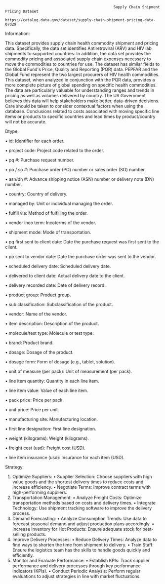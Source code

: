                                                      Supply Chain Shipment Pricing Dataset
                                    https://catalog.data.gov/dataset/supply-chain-shipment-pricing-data-07d29

Information:

This dataset provides supply chain health commodity shipment and pricing data. Specifically, the data set identifies Antiretroviral (ARV) and HIV lab shipments to supported countries. In addition, the data set provides the commodity pricing and associated supply chain expenses necessary to move the commodities to countries for use. The dataset has similar fields to the Global Fund's Price, Quality and Reporting (PQR) data. PEPFAR and the Global Fund represent the two largest procurers of HIV health commodities. This dataset, when analyzed in conjunction with the PQR data, provides a more complete picture of global spending on specific health commodities. The data are particularly valuable for understanding ranges and trends in pricing as well as volumes delivered by country. The US Government believes this data will help stakeholders make better, data-driven decisions. Care should be taken to consider contextual factors when using the database. Conclusions related to costs associated with moving specific line items or products to specific countries and lead times by product/country will not be accurate.

Dtype: 

•	id: Identifier for each order. 

•	project code: Project code related to the order.

•	pq #: Purchase request number. 

•	po / so #: Purchase order (PO) number or sales order (SO) number. 

•	asn/dn #: Advance shipping notice (ASN) number or delivery note (DN) number. 

•	country: Country of delivery. 

•	managed by: Unit or individual managing the order. 

•	fulfill via: Method of fulfilling the order. 

•	vendor inco term: Incoterms of the vendor. 

•	shipment mode: Mode of transportation. 

•	pq first sent to client date: Date the purchase request was first sent to the client. 

•	po sent to vendor date: Date the purchase order was sent to the vendor. 

•	scheduled delivery date: Scheduled delivery date. 

•	delivered to client date: Actual delivery date to the client. 

•	delivery recorded date: Date of delivery record. 

•	product group: Product group. 

•	sub classification: Subclassification of the product. 

•	vendor: Name of the vendor. 

•	item description: Description of the product. 

•	molecule/test type: Molecule or test type. 

•	brand: Product brand. 

•	dosage: Dosage of the product. 

•	dosage form: Form of dosage (e.g., tablet, solution). 

•	unit of measure (per pack): Unit of measurement (per pack). 

•	line item quantity: Quantity in each line item. 

•	line item value: Value of each line item. 

•	pack price: Price per pack. 

•	unit price: Price per unit. 

•	manufacturing site: Manufacturing location. 

•	first line designation: First line designation. 

•	weight (kilograms): Weight (kilograms). 

•	freight cost (usd): Freight cost (USD). 

•	line item insurance (usd): Insurance for each item (USD).


Strategy:
1. Optimize Suppliers:
•	Supplier Selection: Choose suppliers with high value goods and the shortest delivery times to reduce costs and increase efficiency.
•	Negotiate Terms: Improve contract terms with high-performing suppliers.
2. Transportation Management:
•	Analyze Freight Costs: Optimize transportation methods based on costs and delivery times.
•	Integrate Technology: Use shipment tracking software to improve the delivery process.
3. Demand Forecasting:
•	Analyze Consumption Trends: Use data to forecast seasonal demand and adjust production plans accordingly.
•	Increase Inventory for Hot Products: Ensure adequate stock for best-selling products.
4. Improve Delivery Processes:
•	Reduce Delivery Times: Analyze data to find ways to shorten the time from shipment to delivery.
•	Train Staff: Ensure the logistics team has the skills to handle goods quickly and efficiently.
5. Monitor and Evaluate Performance:
•	Establish KPIs: Track supplier performance and delivery processes through key performance indicators (KPIs).
•	Conduct Periodic Analysis: Perform regular evaluations to adjust strategies in line with market fluctuations.

